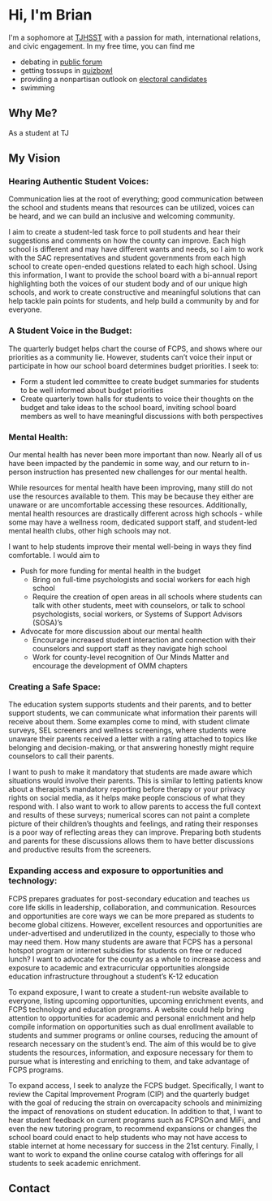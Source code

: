 # Hi, I'm Brian

I'm a sophomore at [TJHSST](https://tjhsst.fcps.edu/) with a passion for math, international relations, and civic engagement. In my free time, you can find me 
- debating in [public forum](https://activities.tjhsst.edu/pfdebate/)
- getting tossups in [quizbowl](https://activities.tjhsst.edu/quizbowl/) 
- providing a nonpartisan outlook on [electoral candidates](https://thepollingplace.org/)
- swimming 

## Why Me?
As a student at TJ

## My Vision
### Hearing Authentic Student Voices:
Communication lies at the root of everything; good communication between the school and students means that resources can be utilized, voices can be heard, and we can build an inclusive and welcoming community.

I aim to create a student-led task force to poll students and hear their suggestions and comments on how the county can improve. Each high school is different and may have different wants and needs, so I aim to work with the SAC representatives and student governments from each high school to create open-ended questions related to each high school. Using this information, I want to provide the school board with a bi-annual report highlighting both the voices of our student body and of our unique high schools, and work to create constructive and meaningful solutions that can help tackle pain points for students, and help build a community by and for everyone.

### A Student Voice in the Budget:
The quarterly budget helps chart the course of FCPS, and shows where our priorities as a community lie. However, students can’t voice their input or participate in how our school board determines budget priorities. I seek to:

- Form a student led committee to create budget summaries for students to be well informed about budget priorities
- Create quarterly town halls for students to voice their thoughts on the budget and take ideas to the school board, inviting school board members as well to have meaningful discussions with both perspectives

### Mental Health: 
Our mental health has never been more important than now. Nearly all of us have been impacted by the pandemic in some way, and our return to in-person instruction has presented new challenges for our mental health. 

While resources for mental health have been improving, many still do not use the resources available to them. This may be because they either are unaware or are uncomfortable accessing these resources. Additionally, mental health resources are drastically different across high schools - while some may have a wellness room, dedicated support staff, and student-led mental health clubs, other high schools may not.

I want to help students improve their mental well-being in ways they find comfortable. I would aim to 

- Push for more funding for mental health in the budget
  - Bring on full-time psychologists and social workers for each high school
  - Require the creation of open areas in all schools where students can talk with other students, meet with counselors, or talk to school psychologists, social workers, or Systems of Support Advisors (SOSA)’s
- Advocate for more discussion about our mental health
  - Encourage increased student interaction and connection with their counselors and support staff as they navigate high school
  - Work for county-level recognition of Our Minds Matter and encourage the development of OMM chapters

### Creating a Safe Space:
The education system supports students and their parents, and to better support students, we can communicate what information their parents will receive about them. Some examples come to mind, with student climate surveys, SEL screeners and wellness screenings, where students were unaware their parents received a letter with a rating attached to topics like belonging and decision-making, or that answering honestly might require counselors to call their parents.

I want to push to make it mandatory that students are made aware which situations would involve their parents. This is similar to letting patients know about a therapist’s mandatory reporting before therapy or your privacy rights on social media, as it helps make people conscious of what they respond with. I also want to work to allow parents to access the full context and results of these surveys; numerical scores can not paint a complete picture of their children’s thoughts and feelings, and rating their responses is a poor way of reflecting areas they can improve. Preparing both students and parents for these discussions allows them to have better discussions and productive results from the screeners.

### Expanding access and exposure to opportunities and technology: 
FCPS prepares graduates for post-secondary education and teaches us core life skills in leadership, collaboration, and communication. Resources and opportunities are core ways we can be more prepared as students to become global citizens. However, excellent resources and opportunities are under-advertised and underutilized in the county, especially to those who may need them. How many students are aware that FCPS has a personal hotspot program or internet subsidies for students on free or reduced lunch? I want to advocate for the county as a whole to increase access and exposure to academic and extracurricular opportunities alongside education infrastructure throughout a student’s K-12 education 

To expand exposure, I want to create a student-run website available to everyone, listing upcoming opportunities, upcoming enrichment events, and FCPS technology and education programs. A website could help bring attention to opportunities for academic and personal enrichment and help compile information on opportunities such as dual enrollment available to students and summer programs or online courses, reducing the amount of research necessary on the student’s end. The aim of this would be to give students the resources, information, and exposure necessary for them to pursue what is interesting and enriching to them, and take advantage of FCPS programs. 

To expand access, I seek to analyze the FCPS budget. Specifically, I want to review the Capital Improvement Program (CIP) and the quarterly budget with the goal of reducing the strain on overcapacity schools and minimizing the impact of renovations on student education. In addition to that, I want to hear student feedback on current programs such as FCPSOn and MiFi, and even the new tutoring program, to recommend expansions or changes the school board could enact to help students who may not have access to stable internet at home necessary for success in the 21st century. Finally, I want to work to expand the online course catalog with offerings for all students to seek academic enrichment. 

## Contact

<!---
## Welcome to GitHub Pages

You can use the [editor on GitHub](https://github.com/Piplupness/Piplupness.github.io/edit/main/index.md) to maintain and preview the content for your website in Markdown files.

Whenever you commit to this repository, GitHub Pages will run [Jekyll](https://jekyllrb.com/) to rebuild the pages in your site, from the content in your Markdown files.

### Markdown

Markdown is a lightweight and easy-to-use syntax for styling your writing. It includes conventions for

```markdown
Syntax highlighted code block

# Header 1
## Header 2
### Header 3

- Bulleted
- List

1. Numbered
2. List

**Bold** and _Italic_ and `Code` text

[Link](url) and ![Image](src)
```

For more details see [Basic writing and formatting syntax](https://docs.github.com/en/github/writing-on-github/getting-started-with-writing-and-formatting-on-github/basic-writing-and-formatting-syntax).

### Jekyll Themes

Your Pages site will use the layout and styles from the Jekyll theme you have selected in your [repository settings](https://github.com/Piplupness/Piplupness.github.io/settings/pages). The name of this theme is saved in the Jekyll `_config.yml` configuration file.

### Support or Contact

Having trouble with Pages? Check out our [documentation](https://docs.github.com/categories/github-pages-basics/) or [contact support](https://support.github.com/contact) and we’ll help you sort it out.---!>
